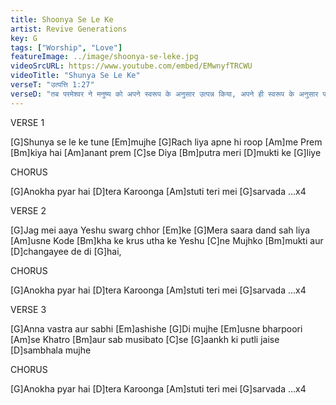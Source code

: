 ```yaml
---
title: Shoonya Se Le Ke
artist: Revive Generations
key: G
tags: ["Worship", "Love"]
featureImage: ../image/shoonya-se-leke.jpg
videoSrcURL: https://www.youtube.com/embed/EMwnyfTRCWU
videoTitle: "Shunya Se Le Ke"
verseT: "उत्पत्ति 1:27"
verseD: "तब परमेश्‍वर ने मनुष्य को अपने स्वरूप के अनुसार उत्पन्न किया, अपने ही स्वरूप के अनुसार परमेश्‍वर ने उसको उत्पन्न किया; नर और नारी करके उसने मनुष्यों की सृष्‍टि की।"
---
```


VERSE 1

[G]Shunya se le ke tune [Em]mujhe
[G]Rach liya apne hi roop [Am]me
Prem [Bm]kiya hai [Am]anant prem [C]se
Diya [Bm]putra meri [D]mukti ke [G]liye


CHORUS

[G]Anokha pyar hai [D]tera
Karoonga [Am]stuti teri mei [G]sarvada ...x4


VERSE 2

[G]Jag mei aaya Yeshu swarg chhor [Em]ke
[G]Mera saara dand sah liya [Am]usne
Kode [Bm]kha ke krus utha ke Yeshu [C]ne
Mujhko [Bm]mukti aur [D]changayee 
de di [G]hai,


CHORUS

[G]Anokha pyar hai [D]tera
Karoonga [Am]stuti teri mei [G]sarvada ...x4


VERSE 3

[G]Anna vastra aur sabhi [Em]ashishe
[G]Di mujhe [Em]usne bharpoori [Am]se
Khatro [Bm]aur sab musibato [C]se
[G]aankh ki putli jaise [D]sambhala mujhe


CHORUS

[G]Anokha pyar hai [D]tera
Karoonga [Am]stuti teri mei [G]sarvada ...x4